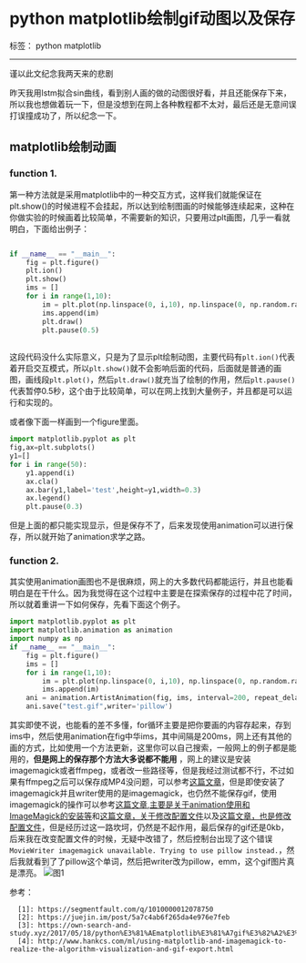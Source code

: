 ﻿# python matplotlib绘制gif动图以及保存

标签： python matplotlib

---
谨以此文纪念我两天来的悲剧  

昨天我用lstm拟合sin曲线，看到别人画的做的动图很好看，并且还能保存下来，所以我也想做着玩一下，但是没想到在网上各种教程都不太对，最后还是无意间误打误撞成功了，所以纪念一下。
## matplotlib绘制动画  

### function 1.  

第一种方法就是采用matplotlib中的一种交互方式，这样我们就能保证在plt.show()的时候进程不会挂起，所以达到绘制图画的时候能够连续起来，这种在你做实验的时候画着比较简单，不需要新的知识，只要用过plt画图，几乎一看就明白，下面给出例子：  

``` python  

if __name__ == "__main__":
    fig = plt.figure()
    plt.ion()
    plt.show()
    ims = []
    for i in range(1,10):
        im = plt.plot(np.linspace(0, i,10), np.linspace(0, np.random.randint(i),10))
        ims.append(im)
        plt.draw()
        plt.pause(0.5)
        
```  

这段代码没什么实际意义，只是为了显示plt绘制动图，主要代码有`plt.ion()`代表着开启交互模式，所以`plt.show()`就不会影响后面的代码，后面就是普通的画图，画线段`plt.plot()`，然后`plt.draw()`就充当了绘制的作用，然后`plt.pause()`代表暂停0.5秒，这个由于比较简单，可以在网上找到大量例子，并且都是可以运行和实现的。   

或者像下面一样画到一个figure里面。  

```python 
import matplotlib.pyplot as plt
fig,ax=plt.subplots()
y1=[]
for i in range(50):
    y1.append(i)
    ax.cla()
    ax.bar(y1,label='test',height=y1,width=0.3)
    ax.legend()
    plt.pause(0.3)
```  

但是上面的都只能实现显示，但是保存不了，后来发现使用animation可以进行保存，所以就开始了animation求学之路。  

### function 2.  

其实使用animation画图也不是很麻烦，网上的大多数代码都能运行，并且也能看明白是在干什么。因为我觉得在这个过程中主要是在探索保存的过程中花了时间，所以就着重讲一下如何保存，先看下面这个例子。  

```python
import matplotlib.pyplot as plt
import matplotlib.animation as animation
import numpy as np
if __name__ == "__main__":
    fig = plt.figure()
    ims = []
    for i in range(1,10):
        im = plt.plot(np.linspace(0, i,10), np.linspace(0, np.random.randint(i),10))
        ims.append(im)
    ani = animation.ArtistAnimation(fig, ims, interval=200, repeat_delay=1000)
    ani.save("test.gif",writer='pillow')
```  

其实即使不说，也能看的差不多懂，for循环主要是把你要画的内容存起来，存到ims中，然后使用animation在fig中华ims，其中间隔是200ms，网上还有其他的画的方式，比如使用一个方法更新，这里你可以自己搜索，一般网上的例子都是能用的，**但是网上的保存那个方法大多说都不能用** ，网上的建议是安装imagemagick或者ffmpeg，或者改一些路径等，但是我经过测试都不行，不过如果有ffmpeg之后可以保存成MP4没问题，可以参考[这篇文章][1]，但是即使安装了imagemagick并且writer使用的是imagemagick，也仍然不能保存gif，使用imagemagick的操作可以参考[这篇文章,主要是关于animation使用和 ImageMagick的安装等][2]和[这篇文章，关于修改配置文件][3]以及[这篇文章，也是修改配置文件][4]，但是经历过这一路坎坷，仍然是不起作用，最后保存的gif还是0kb，后来我在改变配置文件的时候，无疑中改错了，然后控制台出现了这个错误`MovieWriter imagemagick unavailable. Trying to use pillow instead.`，然后我就看到了了pillow这个单词，然后把writer改为pillow，emm，这个gif图片真是漂亮。 
![图1](1)

  [1]: https://segmentfault.com/q/1010000012078750
  [2]: https://juejin.im/post/5a7c4ab6f265da4e976e7feb
  [3]: https://own-search-and-study.xyz/2017/05/18/python%E3%81%AEmatplotlib%E3%81%A7gif%E3%82%A2%E3%83%8B%E3%83%A1%E3%82%92%E4%BD%9C%E6%88%90%E3%81%99%E3%82%8B/
  [4]: http://www.hankcs.com/ml/using-matplotlib-and-imagemagick-to-realize-the-algorithm-visualization-and-gif-export.html  
  
  参考：  

      [1]: https://segmentfault.com/q/1010000012078750
      [2]: https://juejin.im/post/5a7c4ab6f265da4e976e7feb
      [3]: https://own-search-and-study.xyz/2017/05/18/python%E3%81%AEmatplotlib%E3%81%A7gif%E3%82%A2%E3%83%8B%E3%83%A1%E3%82%92%E4%BD%9C%E6%88%90%E3%81%99%E3%82%8B/
      [4]: http://www.hankcs.com/ml/using-matplotlib-and-imagemagick-to-realize-the-algorithm-visualization-and-gif-export.html
  